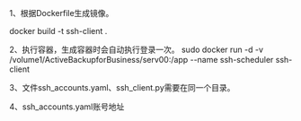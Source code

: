 1、根据Dockerfile生成镜像。

docker build -t ssh-client .

2、执行容器，生成容器时会自动执行登录一次。
sudo docker run -d -v /volume1/ActiveBackupforBusiness/serv00:/app --name ssh-scheduler ssh-client

3、文件ssh_accounts.yaml、ssh_client.py需要在同一个目录。

4、ssh_accounts.yaml账号地址